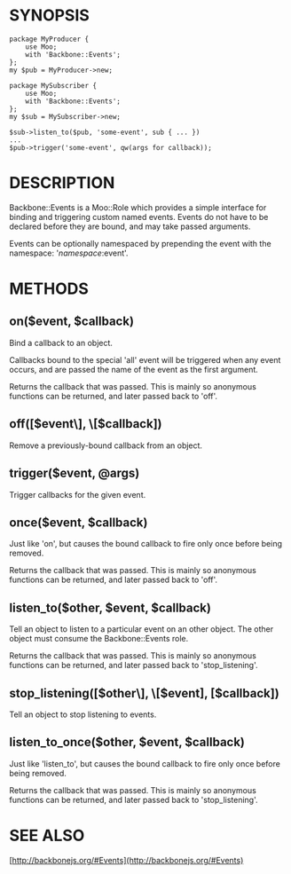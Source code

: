 # SYNOPSIS

    package MyProducer {
        use Moo;
        with 'Backbone::Events';
    };
    my $pub = MyProducer->new;

    package MySubscriber {
        use Moo;
        with 'Backbone::Events';
    };
    my $sub = MySubscriber->new;

    $sub->listen_to($pub, 'some-event', sub { ... })
    ...
    $pub->trigger('some-event', qw(args for callback));

# DESCRIPTION

Backbone::Events is a Moo::Role which provides a simple interface for binding
and triggering custom named events. Events do not have to be declared before
they are bound, and may take passed arguments.

Events can be optionally namespaced by prepending the event with the
namespace: '$namespace:$event'.

# METHODS

## on($event, $callback)

Bind a callback to an object.

Callbacks bound to the special 'all' event will be triggered when any event
occurs, and are passed the name of the event as the first argument.

Returns the callback that was passed. This is mainly so anonymous functions
can be returned, and later passed back to 'off'.

## off(\[$event\], \[$callback\])

Remove a previously-bound callback from an object.

## trigger($event, @args)

Trigger callbacks for the given event.

## once($event, $callback)

Just like 'on', but causes the bound callback to fire only once before being
removed.

Returns the callback that was passed. This is mainly so anonymous functions
can be returned, and later passed back to 'off'.

## listen\_to($other, $event, $callback)

Tell an object to listen to a particular event on an other object.
The other object must consume the Backbone::Events role.

Returns the callback that was passed. This is mainly so anonymous functions
can be returned, and later passed back to 'stop\_listening'.

## stop\_listening(\[$other\], \[$event\], \[$callback\])

Tell an object to stop listening to events.

## listen\_to\_once($other, $event, $callback)

Just like 'listen\_to', but causes the bound callback to fire only once before
being removed.

Returns the callback that was passed. This is mainly so anonymous functions
can be returned, and later passed back to 'stop\_listening'.

# SEE ALSO

[http://backbonejs.org/#Events](http://backbonejs.org/#Events)
